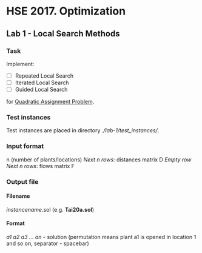 # HSE 2017. Optimization
## Lab 1 - Local Search Methods
### Task
Implement:
- [ ] Repeated Local Search
- [ ] Iterated Local Search
- [ ] Guided Local Search

for [Quadratic Assignment Problem](https://en.wikipedia.org/wiki/Quadratic_assignment_problem).

### Test instances
Test instances are placed in directory *./lab-1/test_instances/*.

### Input format
n (number of plants/locations)
*Next n rows*: distances matrix D
*Empty row*
*Next n rows*: flows matrix F

### Output file
#### Filename
*instancename*.sol (e.g. **Tai20a.sol**)
#### Format
*a1 a2 a3 ... an* - solution (permutation means plant a1 is opened in location 1 and so on, separator - spacebar)
